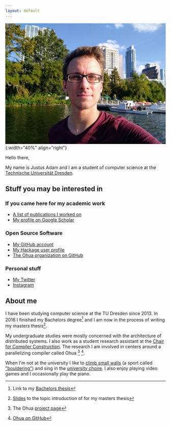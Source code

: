 ```yaml
---
layout: default
---
```


![A picture of me](/images/me.jpg){:width="40%" align="right"}

Hello there,

My name is Justus Adam and I am a student of computer science at the [Technische
Universität Dresden](https://tu-dresden.de).

## Stuff you may be interested in

### If you came here for my academic work

- [A list of publications I worked on](/bib/)
- [My profile on Google Scholar]({{site.scholar_link}})

### Open Source Software

- [My GitHub account](https://github.com/JustusAdam)
- [My Hackage user profile](https://hackage.haskell.org/user/justus)
- [The Ohua organization on GitHub](https://github.com/ohua-dev)

### Personal stuff

- [My Twitter](https://twitter.com/justusadam_)
- [Instagram](https://instagram.com/justusadam_)

## About me

I have been studying computer science at the TU Dresden since 2013. In 2016 I
finished my Bachelors degree[^1] and I am now in the process of writing my masters
thesis[^4].

My undergraduate studies were mostly concerned with the architecture of
distributed systems. I also work as a student research assistant at the [Chair
for Compiler Construction](https://cfaed.tu-dresden.de/ccc-about). The research
I am involved in centers around a parallelizing compiler called
Ohua [^2] [^3].

When I'm not at the university I like to [climb small
walls](https://kletterarena-dresden.de) (a sport called
["bouldering"](https://en.wikipedia.org/wiki/Bouldering)) and sing in the
[university choire](https://unichor-dresden.de). I also enjoy playing video
games and I occasionally play the piano.

[^1]: Link to my [Bachelors thesis](https://cfaed.tu-dresden.de/files/user/sertel/BachelorsThesis-Justus-Adam.pdf)
[^2]: The Ohua [project page](http://ohua-dev.github.io/ohua/)
[^3]: [Ohua on GitHub](https://github.com/ohua-dev)
[^4]: [Slides](/pdfs/forschungsprojekt.pdf) to the topic introduction of for my masters thesis
